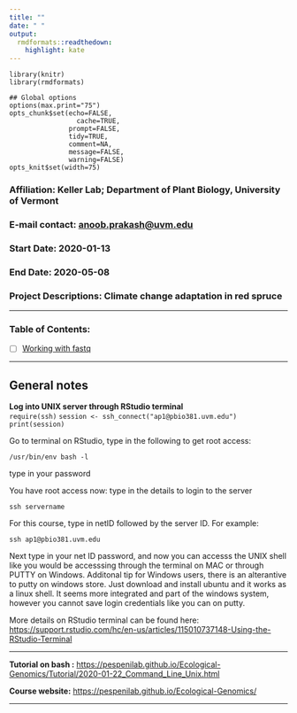 ```yaml
---
title: ""
date: " "
output:
  rmdformats::readthedown:
    highlight: kate
---
```



```{r setup, echo=FALSE, cache=FALSE}
library(knitr)
library(rmdformats)

## Global options
options(max.print="75")
opts_chunk$set(echo=FALSE,
	             cache=TRUE,
               prompt=FALSE,
               tidy=TRUE,
               comment=NA,
               message=FALSE,
               warning=FALSE)
opts_knit$set(width=75)
```

### **Affiliation**:  Keller Lab; Department of Plant Biology, University of Vermont  
### **E-mail contact**:  anoob.prakash@uvm.edu  
### **Start Date**: 2020-01-13  
### **End Date**: 2020-05-08  
### **Project Descriptions**: Climate change adaptation in red spruce  

**************************************************************************

### Table of Contents:  

- [ ] [Working with fastq](./fastq.md) 

___________________________________________________________________________  

## General notes  
**Log into UNIX server through RStudio terminal**  
`require(ssh)`
`session <- ssh_connect("ap1@pbio381.uvm.edu")`
`print(session)`

Go to terminal on RStudio, type in the following to get root access:  

`/usr/bin/env bash -l`  

type in your password  

You have root access now:
 type in the details to login to the server  
 
 `ssh servername`
 
 For this course, type in netID followed by the server ID. For example:
 
 `ssh ap1@pbio381.uvm.edu`  

 Next type in your net ID password, and now you can accesss the UNIX shell like you would be accesssing through the terminal on MAC or through PUTTY on Windows. Additonal tip for Windows users, there is an alterantive to putty on windows store. Just download and install ubuntu and it works as a linux shell. It seems more integrated and part of the windows system, however you cannot save login credentials like you can on putty.  
   
 
 More details on RStudio terminal can be  found here: https://support.rstudio.com/hc/en-us/articles/115010737148-Using-the-RStudio-Terminal   
 
***
**Tutorial on bash :** https://pespenilab.github.io/Ecological-Genomics/Tutorial/2020-01-22_Command_Line_Unix.html   

**Course website:** https://pespenilab.github.io/Ecological-Genomics/  

***  
